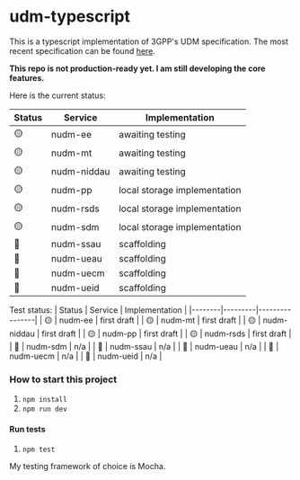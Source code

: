 # udm-typescript

This is a typescript implementation of 3GPP's UDM specification. The most recent specification can be found [here](https://portal.3gpp.org/desktopmodules/Specifications/SpecificationDetails.aspx?specificationId=3342).

**This repo is not production-ready yet. I am still developing the core features.**

Here is the current status:

| Status | Service | Implementation |
|--------|---------|----------------|
| 🟡 | nudm-ee | awaiting testing |
| 🟡 | nudm-mt | awaiting testing |
| 🟡 | nudm-niddau | awaiting testing |
| 🟡 | nudm-pp | local storage implementation |
| 🟡 | nudm-rsds | local storage implementation |
| 🟡 | nudm-sdm | local storage implementation |
| 🔴 | nudm-ssau | scaffolding |
| 🔴 | nudm-ueau | scaffolding |
| 🔴 | nudm-uecm | scaffolding |
| 🔴 | nudm-ueid | scaffolding |


Test status:
| Status | Service | Implementation |
|--------|---------|----------------|
| 🟡 | nudm-ee | first draft |
| 🟡 | nudm-mt | first draft |
| 🟡 | nudm-niddau | first draft |
| 🟡 | nudm-pp | first draft |
| 🟡 | nudm-rsds | first draft |
| 🔴 | nudm-sdm | n/a |
| 🔴 | nudm-ssau | n/a |
| 🔴 | nudm-ueau | n/a |
| 🔴 | nudm-uecm | n/a |
| 🔴 | nudm-ueid | n/a |

### How to start this project
1. `npm install`
2. `npm run dev`

#### Run tests
1. `npm test`

My testing framework of choice is Mocha.